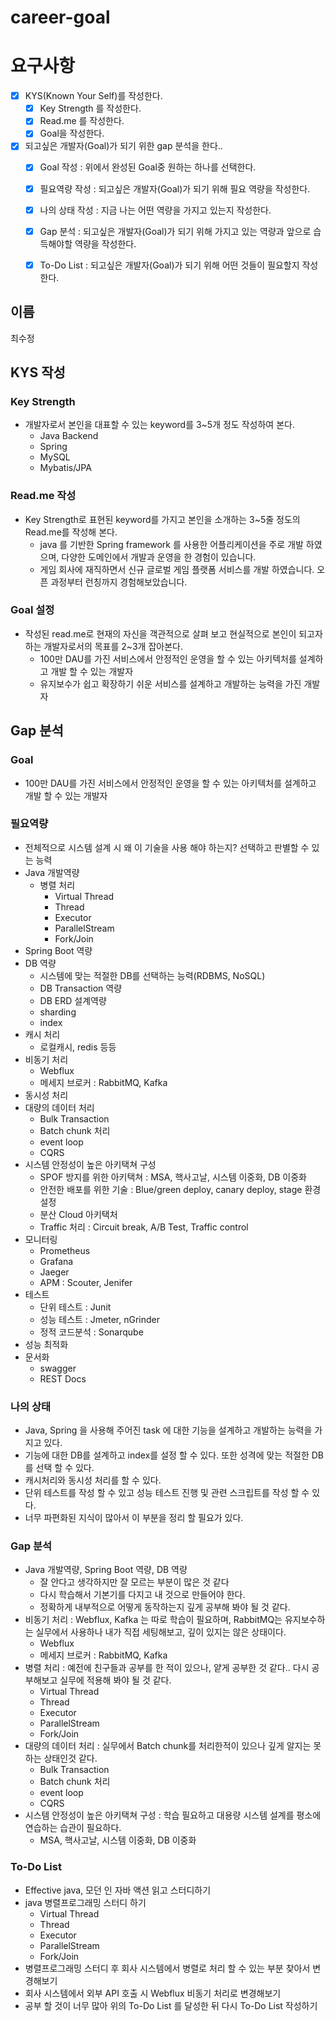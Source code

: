 # career-goal

# 요구사항
- [X] KYS(Known Your Self)를 작성한다.
    - [X] Key Strength 를 작성한다.
    - [X] Read.me 를 작성한다.
    - [X] Goal을 작성한다.
- [X] 되고싶은 개발자(Goal)가 되기 위한 gap 분석을 한다..
    - [X] Goal 작성 : 위에서 완성된 Goal중 원하는 하나를 선택한다.
    - [X] 필요역량 작성 : 되고싶은 개발자(Goal)가 되기 위해 필요 역량을 작성한다.
    - [X] 나의 상태 작성 : 지금 나는 어떤 역량을 가지고 있는지 작성한다.
    - [X] Gap 분석 : 되고싶은 개발자(Goal)가 되기 위해 가지고 있는 역량과 앞으로 습득해야할 역량을 작성한다.
    - [X] To-Do List : 되고싶은 개발자(Goal)가 되기 위해 어떤 것들이 필요할지 작성한다.



## 이름
최수정
## KYS 작성
### Key Strength
- 개발자로서 본인을 대표할 수 있는 keyword를 3~5개 정도 작성하여 본다.  
  - Java Backend
  - Spring
  - MySQL
  - Mybatis/JPA
### Read.me 작성
- Key Strength로 표현된 keyword를 가지고 본인을 소개하는 3~5줄 정도의 Read.me를 작성해 본다.
  - java 를 기반한 Spring framework 를 사용한 어플리케이션을 주로 개발 하였으며, 다양한 도메인에서 개발과 운영을 한 경험이 있습니다.
  - 게임 회사에 재직하면서 신규 글로벌 게임 플랫폼 서비스를 개발 하였습니다. 오픈 과정부터 런칭까지 경험해보았습니다.

### Goal 설정
- 작성된 read.me로 현재의 자신을 객관적으로 살펴 보고 현실적으로 본인이 되고자하는 개발자로서의 목표를 2~3개 잡아본다.
  - 100만 DAU를 가진 서비스에서 안정적인 운영을 할 수 있는 아키텍처를 설계하고 개발 할 수 있는 개발자
  - 유지보수가 쉽고 확장하기 쉬운 서비스를 설계하고 개발하는 능력을 가진 개발자
## Gap 분석
### Goal
- 100만 DAU를 가진 서비스에서 안정적인 운영을 할 수 있는 아키텍처를 설계하고 개발 할 수 있는 개발자
### 필요역량
- 전체적으로 시스템 설계 시 왜 이 기술을 사용 해야 하는지? 선택하고 판별할 수 있는 능력
- Java 개발역량
  - 병렬 처리
    - Virtual Thread
    - Thread
    - Executor
    - ParallelStream
    - Fork/Join
- Spring Boot 역량
- DB 역량
  - 시스템에 맞는 적절한 DB를 선택하는 능력(RDBMS, NoSQL)
  - DB Transaction 역량
  - DB ERD 설계역량
  - sharding
  - index 
- 캐시 처리
  - 로컬캐시, redis 등등
- 비동기 처리
  - Webflux
  - 메세지 브로커 : RabbitMQ, Kafka
- 동시성 처리
- 대량의 데이터 처리
  - Bulk Transaction
  - Batch chunk 처리
  - event loop
  - CQRS
- 시스템 안정성이 높은 아키택쳐 구성
    - SPOF 방지를 위한 아키택쳐 : MSA, 핵사고날, 시스템 이중화, DB 이중화
    - 안전한 배포를 위한 기술 : Blue/green deploy, canary deploy, stage 환경 설정
    - 분산 Cloud 아키택처
    - Traffic 처리 : Circuit break, A/B Test, Traffic control
- 모니터링
  - Prometheus
  - Grafana
  - Jaeger
  - APM : Scouter, Jenifer
- 테스트
  - 단위 테스트 : Junit
  - 성능 테스트 : Jmeter, nGrinder
  - 정적 코드분석 : Sonarqube
- 성능 최적화
- 문서화
  - swagger
  - REST Docs
### 나의 상태
- Java, Spring 을 사용해 주어진 task 에 대한 기능을 설계하고 개발하는 능력을 가지고 있다.
- 기능에 대한 DB를 설계하고 index를 설정 할 수 있다. 또한 성격에 맞는 적절한 DB 를 선택 할 수 있다.
- 캐시처리와 동시성 처리를 할 수 있다.
- 단위 테스트를 작성 할 수 있고 성능 테스트 진행 및 관련 스크립트를 작성 할 수 있다.
- 너무 파편화된 지식이 많아서 이 부분을 정리 할 필요가 있다.
  
### Gap 분석
- Java 개발역량, Spring Boot 역량, DB 역량 
  - 잘 안다고 생각하지만 잘 모르는 부분이 많은 것 같다
  - 다시 학습해서 기본기를 다지고 내 것으로 만들어야 한다.
  - 정확하게 내부적으로 어떻게 동작하는지 깊게 공부해 봐야 될 것 같다.
- 비동기 처리 : Webflux, Kafka 는 따로 학습이 필요하며, RabbitMQ는 유지보수하는 실무에서 사용하나 내가 직접 세팅해보고, 깊이 있지는 않은 상태이다.
  - Webflux
  - 메세지 브로커 : RabbitMQ, Kafka
- 병렬 처리 : 예전에 친구들과 공부를 한 적이 있으나, 얕게 공부한 것 같다.. 다시 공부해보고 실무에 적용해 봐야 될 것 같다.
  - Virtual Thread
  - Thread
  - Executor
  - ParallelStream
  - Fork/Join
- 대량의 데이터 처리 : 실무에서 Batch chunk를 처리한적이 있으나 깊게 알지는 못하는 상태인것 같다. 
  - Bulk Transaction
  - Batch chunk 처리
  - event loop
  - CQRS
- 시스템 안정성이 높은 아키택쳐 구성 : 학습 필요하고 대용량 시스템 설계를 평소에 연습하는 습관이 필요하다.
  - MSA, 핵사고날, 시스템 이중화, DB 이중화

### To-Do List
- Effective java, 모던 인 자바 액션 읽고 스터디하기
- java 병렬프로그래밍 스터디 하기
  - Virtual Thread
  - Thread
  - Executor
  - ParallelStream
  - Fork/Join
- 병렬프로그래밍 스터디 후 회사 시스템에서 병렬로 처리 할 수 있는 부분 찾아서 변경해보기
- 회사 시스템에서 외부 API 호출 시 Webflux 비동기 처리로 변경해보기
- 공부 할 것이 너무 많아 위의 To-Do List 를 달성한 뒤 다시 To-Do List 작성하기




